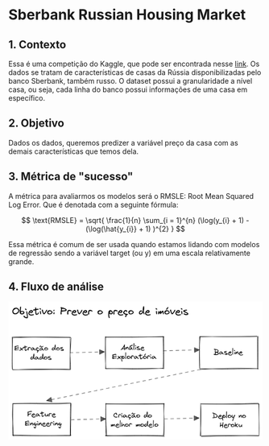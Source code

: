 # Sberbank Russian Housing Market

## 1. Contexto 

Essa é uma competição do Kaggle, que pode ser encontrada nesse [link](https://www.kaggle.com/c/sberbank-russian-housing-market). Os dados se tratam de características de casas da Rússia disponibilizadas pelo banco Sberbank, também russo. O dataset possui a granularidade a nível casa, ou seja, cada linha do banco possui informações de uma casa em específico. 

## 2. Objetivo

Dados os dados, queremos predizer a variável preço da casa com as demais características que temos dela. 

## 3. Métrica de "sucesso"

A métrica para avaliarmos os modelos será o RMSLE: Root Mean Squared Log Error. Que é denotada com a seguinte fórmula: 

$$ \text{RMSLE} = \sqrt{ \frac{1}{n} \sum_{i = 1}^{n} (\log(y_{i} + 1) - (\log(\hat{y_{i}} + 1) )^{2} } $$

Essa métrica é comum de ser usada quando estamos lidando com modelos de regressão sendo a variável target (ou y) em uma escala relativamente grande. 

## 4. Fluxo de análise

![text](/03-images/fluxo_analise.png)
